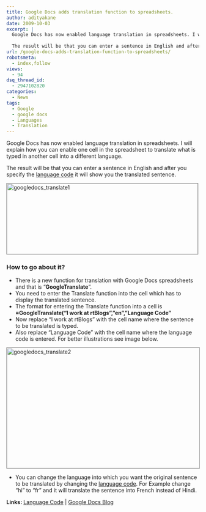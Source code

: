 ```yaml
---
title: Google Docs adds translation function to spreadsheets.
author: adityakane
date: 2009-10-03
excerpt: |
  Google Docs has now enabled language translation in spreadsheets. I will explain how you can enable one cell in the spreadsheet to translate what is typed in another cell into a different language.
  
  The result will be that you can enter a sentence in English and after you specify the language code it will show you the translated sentence.
url: /google-docs-adds-translation-function-to-spreadsheets/
robotsmeta:
  - index,follow
views:
  - 94
dsq_thread_id:
  - 2947102820
categories:
  - News
tags:
  - Google
  - google docs
  - Languages
  - Translation
---
```

Google Docs has now enabled language translation in spreadsheets. I will explain how you can enable one cell in the spreadsheet to translate what is typed in another cell into a different language.

The result will be that you can enter a sentence in English and after you specify the <a href="http://code.google.com/apis/ajaxlanguage/documentation/reference.html#LangNameArray" onclick="_gaq.push(['_trackEvent', 'outbound-article', 'http://code.google.com/apis/ajaxlanguage/documentation/reference.html#LangNameArray', 'language code']);" >language code</a> it will show you the translated sentence.

<img class="alignnone size-full wp-image-15464" style="border: 1px solid grey" src="http://cdn.devilsworkshop.org/files/2009/10/googledocs_translate1.png" alt="googledocs_translate1" width="500" height="185" />

### How to go about it?

  * There is a new function for translation with Google Docs spreadsheets and that is &#8220;**GoogleTranslate**&#8220;.
  * You need to enter the Translate function into the cell which has to display the translated sentence.
  * The format for entering the Translate function into a cell is  
    **=GoogleTranslate(&#8220;I work at rtBlogs&#8221;,&#8221;en&#8221;,&#8221;Language Code&#8221;**
  * Now replace &#8220;I work at rtBlogs&#8221; with the cell name where the sentence to be translated is typed.
  * Also replace &#8220;Language Code&#8221; with the cell name where the language code is entered. For better illustrations see image below.

<img class="alignnone size-full wp-image-15465" style="border: 1px solid grey" src="http://cdn.devilsworkshop.org/files/2009/10/googledocs_translate2.png" alt="googledocs_translate2" width="550" height="315" />

  * You can change the language into which you want the original sentence to be translated by changing the <a href="http://code.google.com/apis/ajaxlanguage/documentation/reference.html#LangNameArray" onclick="_gaq.push(['_trackEvent', 'outbound-article', 'http://code.google.com/apis/ajaxlanguage/documentation/reference.html#LangNameArray', 'language code']);" >language code</a>. For Example change &#8220;hi&#8221; to &#8220;fr&#8221; and it will translate the sentence into French instead of Hindi.

**Links: <a href="http://code.google.com/apis/ajaxlanguage/documentation/reference.html#LangNameArray" onclick="_gaq.push(['_trackEvent', 'outbound-article', 'http://code.google.com/apis/ajaxlanguage/documentation/reference.html#LangNameArray', 'Language Code']);" ><span style="font-weight: normal">Language Code</span></a><span style="font-weight: normal"> | </span>**<a href="http://googledocs.blogspot.com/2009/10/translation-functions-in-spreadsheets.html" onclick="_gaq.push(['_trackEvent', 'outbound-article', 'http://googledocs.blogspot.com/2009/10/translation-functions-in-spreadsheets.html', 'Google Docs Blog']);" >Google Docs Blog</a>
